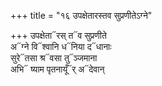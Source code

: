 +++
title = "१६ उपक्षेतारस्तव सुप्रणीतेऽग्ने"

+++
उपक्षेता᳓रस् त᳓व सुप्रणीते  
अ᳓ग्ने वि᳓श्वानि ध᳓निया द᳓धानाः  
सुरे᳓तसा श्र᳓वसा तु᳓ञ्जमाना  
अभि᳓ ष्याम पृतनायूँ᳓र् अ᳓देवान्